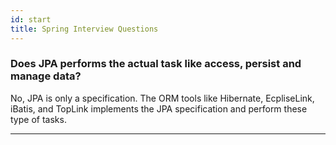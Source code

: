 ```yaml
---
id: start
title: Spring Interview Questions
---
```


### Does JPA performs the actual task like access, persist and manage data?

No, JPA is only a specification. The ORM tools like Hibernate, EcpliseLink, iBatis, and TopLink implements the JPA specification and perform these type of tasks.

---


